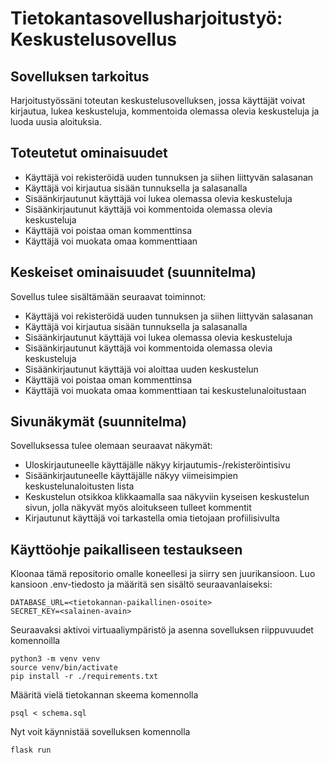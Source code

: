 # Tietokantasovellusharjoitustyö: Keskustelusovellus

## Sovelluksen tarkoitus

Harjoitustyössäni toteutan keskustelusovelluksen, jossa käyttäjät voivat kirjautua, lukea keskusteluja, kommentoida olemassa olevia keskusteluja ja luoda uusia aloituksia.

## Toteutetut ominaisuudet

* Käyttäjä voi rekisteröidä uuden tunnuksen ja siihen liittyvän salasanan
* Käyttäjä voi kirjautua sisään tunnuksella ja salasanalla
* Sisäänkirjautunut käyttäjä voi lukea olemassa olevia keskusteluja
* Sisäänkirjautunut käyttäjä voi kommentoida olemassa olevia keskusteluja
* Käyttäjä voi poistaa oman kommenttinsa
* Käyttäjä voi muokata omaa kommenttiaan

## Keskeiset ominaisuudet (suunnitelma)

Sovellus tulee sisältämään seuraavat toiminnot:
* Käyttäjä voi rekisteröidä uuden tunnuksen ja siihen liittyvän salasanan
* Käyttäjä voi kirjautua sisään tunnuksella ja salasanalla
* Sisäänkirjautunut käyttäjä voi lukea olemassa olevia keskusteluja
* Sisäänkirjautunut käyttäjä voi kommentoida olemassa olevia keskusteluja
* Sisäänkirjautunut käyttäjä voi aloittaa uuden keskustelun
* Käyttäjä voi poistaa oman kommenttinsa
* Käyttäjä voi muokata omaa kommenttiaan tai keskustelunaloitustaan

## Sivunäkymät (suunnitelma)

Sovelluksessa tulee olemaan seuraavat näkymät:
* Uloskirjautuneelle käyttäjälle näkyy kirjautumis-/rekisteröintisivu
* Sisäänkirjautuneelle käyttäjälle näkyy viimeisimpien keskustelunaloitusten lista
* Keskustelun otsikkoa klikkaamalla saa näkyviin kyseisen keskustelun sivun, jolla näkyvät myös aloitukseen tulleet kommentit
* Kirjautunut käyttäjä voi tarkastella omia tietojaan profiilisivulta


## Käyttöohje paikalliseen testaukseen

Kloonaa tämä repositorio omalle koneellesi ja siirry sen juurikansioon. Luo kansioon .env-tiedosto ja määritä sen sisältö seuraavanlaiseksi:

```
DATABASE_URL=<tietokannan-paikallinen-osoite>
SECRET_KEY=<salainen-avain>
```
Seuraavaksi aktivoi virtuaaliympäristö ja asenna sovelluksen riippuvuudet komennoilla
```
python3 -m venv venv
source venv/bin/activate
pip install -r ./requirements.txt
```

Määritä vielä tietokannan skeema komennolla
```
psql < schema.sql
```
Nyt voit käynnistää sovelluksen komennolla
```
flask run
```
<!--Kehitysaikainen käynnistys, jossa muutokset päivittyvät sivun päivittyessä:
```
flask run --debug
```-->
